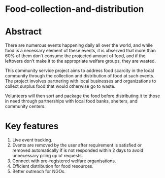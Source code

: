 # Food-collection-and-distribution

# Abstract
There are numerous events happening daily all over the world, and while food is a necessary element of these events, it is observed that more than 60% of them don't consume the projected amount of food, and if the leftovers don't make it to the appropriate welfare groups, they are wasted.

This community service project aims to address food scarcity in the local community through the collection and distribution of food at such events. The project involves partnering with local businesses and organizations to collect surplus food that would otherwise go to waste. 

Volunteers will then sort and package the food before distributing it to those in need through partnerships with local food banks, shelters, and community centers. 

# Key features
1. Live event tracking.
2. Events are removed by the user after requirement is satisfied or removed automatically if is not responded within 2 days to avoid unnecessary piling up of requests.
3. Connect with pre-registered welfare organisations.
4. Efficient distribution for food resources.
5. Better outreach for NGOs.
